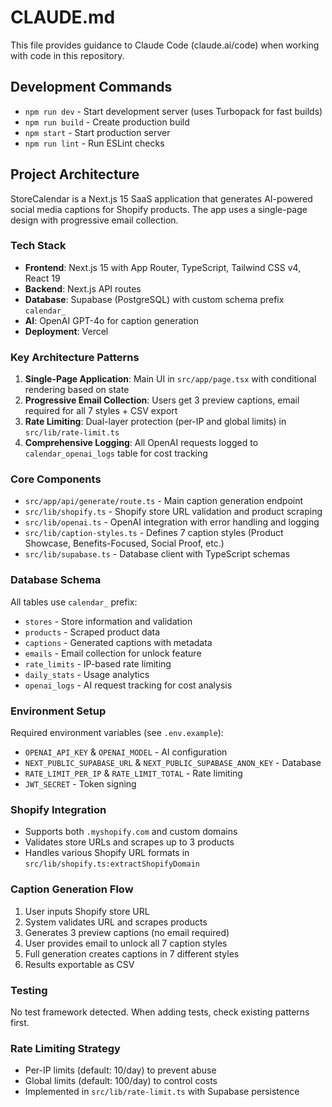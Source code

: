 # CLAUDE.md

This file provides guidance to Claude Code (claude.ai/code) when working with code in this repository.

## Development Commands

- `npm run dev` - Start development server (uses Turbopack for fast builds)
- `npm run build` - Create production build
- `npm start` - Start production server
- `npm run lint` - Run ESLint checks

## Project Architecture

StoreCalendar is a Next.js 15 SaaS application that generates AI-powered social media captions for Shopify products. The app uses a single-page design with progressive email collection.

### Tech Stack
- **Frontend**: Next.js 15 with App Router, TypeScript, Tailwind CSS v4, React 19
- **Backend**: Next.js API routes
- **Database**: Supabase (PostgreSQL) with custom schema prefix `calendar_`
- **AI**: OpenAI GPT-4o for caption generation
- **Deployment**: Vercel

### Key Architecture Patterns

1. **Single-Page Application**: Main UI in `src/app/page.tsx` with conditional rendering based on state
2. **Progressive Email Collection**: Users get 3 preview captions, email required for all 7 styles + CSV export
3. **Rate Limiting**: Dual-layer protection (per-IP and global limits) in `src/lib/rate-limit.ts`
4. **Comprehensive Logging**: All OpenAI requests logged to `calendar_openai_logs` table for cost tracking

### Core Components

- `src/app/api/generate/route.ts` - Main caption generation endpoint
- `src/lib/shopify.ts` - Shopify store URL validation and product scraping
- `src/lib/openai.ts` - OpenAI integration with error handling and logging
- `src/lib/caption-styles.ts` - Defines 7 caption styles (Product Showcase, Benefits-Focused, Social Proof, etc.)
- `src/lib/supabase.ts` - Database client with TypeScript schemas

### Database Schema

All tables use `calendar_` prefix:
- `stores` - Store information and validation
- `products` - Scraped product data
- `captions` - Generated captions with metadata
- `emails` - Email collection for unlock feature
- `rate_limits` - IP-based rate limiting
- `daily_stats` - Usage analytics
- `openai_logs` - AI request tracking for cost analysis

### Environment Setup

Required environment variables (see `.env.example`):
- `OPENAI_API_KEY` & `OPENAI_MODEL` - AI configuration
- `NEXT_PUBLIC_SUPABASE_URL` & `NEXT_PUBLIC_SUPABASE_ANON_KEY` - Database
- `RATE_LIMIT_PER_IP` & `RATE_LIMIT_TOTAL` - Rate limiting
- `JWT_SECRET` - Token signing

### Shopify Integration

- Supports both `.myshopify.com` and custom domains
- Validates store URLs and scrapes up to 3 products
- Handles various Shopify URL formats in `src/lib/shopify.ts:extractShopifyDomain`

### Caption Generation Flow

1. User inputs Shopify store URL
2. System validates URL and scrapes products
3. Generates 3 preview captions (no email required)
4. User provides email to unlock all 7 caption styles
5. Full generation creates captions in 7 different styles
6. Results exportable as CSV

### Testing

No test framework detected. When adding tests, check existing patterns first.

### Rate Limiting Strategy

- Per-IP limits (default: 10/day) to prevent abuse
- Global limits (default: 100/day) to control costs
- Implemented in `src/lib/rate-limit.ts` with Supabase persistence